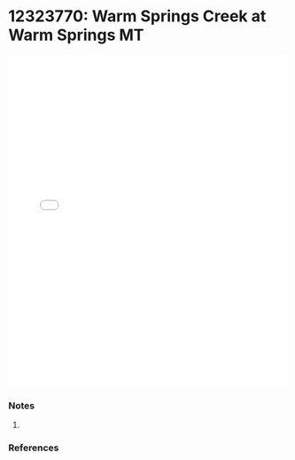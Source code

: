 # 12323770: Warm Springs Creek at Warm Springs MT

<iframe src="/distribution_estimation/_static/stations/12323770_fdc.html" width="100%" height="600" frameborder="0"></iframe>

### Notes
1. 

### References

